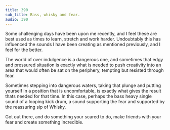 ```yaml
---
title: 390
sub_title: Bass, whisky and fear.
audio: 390
---
```

Some challenging days have been upon me recently, and I feel these are best used as times to learn, stretch and work harder. Undoubtably this has influenced the sounds I have been creating as mentioned previously, and I feel for the better.

The world of over indulgence is a dangerous one, and sometimes that edgy and pressured situation is exactly what is needed to push creativity into an area that would often be sat on the periphery, tempting but resisted through fear.

Sometimes stepping into dangerous waters, taking that plunge and putting yourself in a position that is uncomfortable, is exactly what gives the result thats needed for that time. In this case, perhaps the bass heavy single sound of a looping kick drum, a sound supporting the fear and supported by the reassuring sip of Whisky.

Got out there, and do something your scared to do, make friends with your fear and create something incredible.




